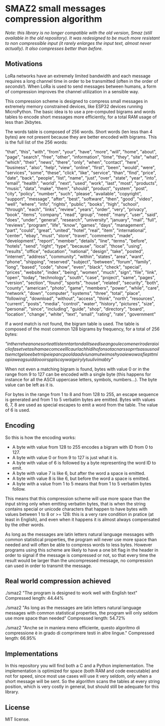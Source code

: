 # SMAZ2 small messages compression algorithm

*Note: this library is no longer compatible with the old version, Smaz (still available in the old repository). It was redesigned to be much more resistant to non compressible input (it rarely enlarges the input text, almost never actually). It also compresses better than before.*

## Motivations

LoRa networks have an extremely limited bandwidth and each message
requires a long channel time in order to be transmitted (often in the order
of *seconds!*). When LoRa is used to send messages between humans, a form
of compression improves the channel utilization in a sensible way.

This compression scheme is designed to compress small messages in extremely
memory constrained devices, like ESP32 devices running MicroPython.
The basic idea is to use a pre-computed bigrams and words tables to encode
short messages more efficiently, for a total RAM usage of less than
2kbytes.

The words table is composed of 256 words. Short words (len less than 4 bytes)
are not present because they are better encoded with bigrams.
This is the full list of the 256 words:

"that", "this", "with", "from", "your", "have", "more", "will",
"home", "about", "page", "search", "free", "other", "information", "time",
"they", "site", "what", "which", "their", "news", "there", "only",
"when", "contact", "here", "business", "also", "help", "view", "online",
"first", "been", "would", "were", "services", "some", "these", "click",
"like", "service", "than", "find", "price", "date", "back", "people",
"list", "name", "just", "over", "state", "year", "into", "email",
"health", "world", "next", "used", "work", "last", "most", "products",
"music", "data", "make", "them", "should", "product", "system", "post",
"city", "policy", "number", "such", "please", "available", "copyright",
"support", "message", "after", "best", "software", "then", "good", "video",
"well", "where", "info", "rights", "public", "books", "high", "school",
"through", "each", "links", "review", "years", "order", "very", "privacy",
"book", "items", "company", "read", "group", "need", "many", "user",
"said", "does", "under", "general", "research", "university", "january", "mail",
"full", "reviews", "program", "life", "know", "games", "days", "management",
"part", "could", "great", "united", "hotel", "real", "item", "international",
"center", "ebay", "must", "store", "travel", "comments", "made", "development",
"report", "member", "details", "line", "terms", "before", "hotels", "send",
"right", "type", "because", "local", "those", "using", "results", "office",
"education", "national", "design", "take", "posted", "internet", "address",
"community", "within", "states", "area", "want", "phone", "shipping",
"reserved", "subject", "between", "forum", "family", "long", "based", "code",
"show", "even", "black", "check", "special", "prices", "website", "index",
"being", "women", "much", "sign", "file", "link", "open", "today", "technology",
"south", "case", "project", "same", "pages", "version", "section", "found",
"sports", "house", "related", "security", "both", "county", "american", "photo",
"game", "members", "power", "while", "care", "network", "down", "computer",
"systems", "three", "total", "place", "following", "download", "without",
"access", "think", "north", "resources", "current", "posts", "media", "control",
"water", "history", "pictures", "size", "personal", "since", "including",
"guide", "shop", "directory", "board", "location", "change", "white", "text",
"small", "rating", "rate", "government"

If a word match is not found, the bigram table is used. The table is composed of the most common 128 bigrams by frequency, for a total of 256 bytes:

*"intherreheanonesorteattistenntartondalitseediseangoulecomeneriroderaioicliofasetvetasihamaecomceelllcaurlachhidihofonsotacnarssoprrtsassusnoiltsemctgeloeebetrnipeiepancpooldaadviunamutwimoshyoaiewowosfiepttmiopiaweagsuiddoooirspplscaywaigeirylytuulivimabty"*

When not even a matching bigram is found, bytes with value 0 or in the range
from 9 to 127 can be encoded with a single byte (this happens for instance for
all the ASCII uppercase letters, symbols, numbers...). The byte value can be
left as it is.

For bytes in the range from 1 to 8 and from 128 to 255, an escape sequence
is generated and from 1 to 5 verbatim bytes are emitted. Bytes with values
6, 7, 8 are used as special escapes to emit a word from the table. The
value of 6 is used.

## Encoding

So this is how the encoding works:

* A byte with value from 128 to 255 encodes a bigram with ID from 0 to 127.
* A byte with value 0 or from 9 to 127 is just what it is.
* A byte with value of 6 is followed by a byte representing the word ID to emit.
* A byte with value 7 is like 6, but after the word a space is emitted.
* A byte with value 8 is like 6, but before the word a space is emitted.
* A byte with a value from 1 to 5 means that from 1 to 5 verbatim bytes follow.

This means that this compression scheme will use more space than the input
string only when emtting verbatim bytes, that is when the string contains
special or unicode characters that happen to have bytes with values between 1 to 8 or >= 128: this is a very rare condition in pratice (at least in English), and even when it happens it is almost always compensated by the other words.

As long as the messages are latin letters natural language messages with common statistical properties, the program will never use more space than needed and will often be able to compress words to less bytes. However programs using this scheme are likely to have a one bit flag in the header in order to signal if the message is compressed or not, so that every time the result would be larger than the uncompressed message, no compression can used in order to transmit the message.

## Real world compression achieved

./smaz2 "The program is designed to work well with English text"
Compressed length: 44.44%

./smaz2 "As long as the messages are latin letters natural language messages with common statistical properties, the program will only seldom use more space than needed"
Compressed length: 54.72%

./smaz2 "Anche se in maniera meno efficiente, questo algoritmo di compressione è in grado di comprimere testi in altre lingue."
Compressed length: 66.95%

## Implementations

In this repository you will find both a C and a Python implementation.
The implementation is optimized for space (both RAM and code executable)
and not for speed, since most use cases will use it very seldom, only when
a short message will be sent. So the algorithm scans the tables at every
string position, which is very costly in general, but should still be
adequate for this library.

## License

MIT license.
